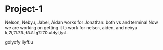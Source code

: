 # Project-1
Nelson, Nebyu, Jabel, Aidan
works for Jonathan: both vs and terminal
Now we are working on getting it to work for nelson, aiden, and nebyu
k,7i,7l.78.;f8.8.lg7.l79.uldyl,iyxl.

golyofy
ilyff.u